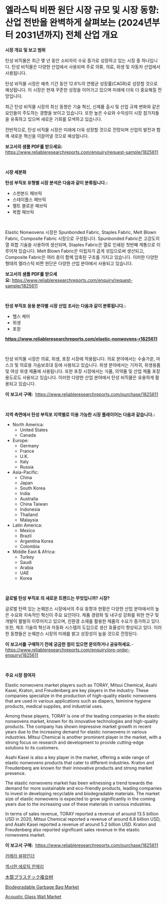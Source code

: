 <p><h1>엘라스틱 비짠 원단 시장 규모 및 시장 동향: 산업 전반을 완벽하게 살펴보는 (2024년부터 2031년까지) 전체 산업 개요</h1></p><p><strong>시장 개요 및 보고 범위</strong></p>
<p><p>탄성 비직물은 최근 몇 년 동안 소비자의 수요 증가로 성장하고 있는 시장 중 하나입니다. 탄성 비직물은 다양한 산업에서 사용되며 주로 의류, 의료, 위생 및 자동차 산업에서 사용됩니다.</p><p>탄성 비직물 시장은 예측 기간 동안 12.6%의 연평균 성장률(CAGR)로 성장할 것으로 예상됩니다. 이 시장은 현재 꾸준한 성장을 이어가고 있으며 미래에 더욱 더 중요해질 전망입니다.</p><p>최근 탄성 비직물 시장의 최신 동향은 기술 혁신, 신제품 출시 및 산업 규제 변화와 같은 요인들이 주도하는 경향을 보이고 있습니다. 또한 높은 수요와 수익성이 시장 참가자들을 유혹하고 있으며 새로운 기회를 모색하고 있습니다.</p><p>전반적으로, 탄성 비직물 시장은 미래에 더욱 성장할 것으로 전망되며 산업의 발전과 함께 새로운 혁신을 이끌어낼 것으로 예상됩니다.</p></p>
<p><strong>보고서의 샘플 PDF를 받으세요:</strong> <a href="https://www.reliableresearchreports.com/enquiry/request-sample/1825611">https://www.reliableresearchreports.com/enquiry/request-sample/1825611</a></p>
<p>&nbsp;</p>
<p><strong>시장 세분화</strong></p>
<p><strong>탄성 부직포 유형별 시장 분석은 다음과 같이 분류됩니다.:</strong></p>
<p><ul><li>스펀본드 패브릭</li><li>스테이플스 패브릭</li><li>멜트 블로운 패브릭</li><li>복합 패브릭</li></ul></p>
<p>&nbsp;</p>
<p><p>Elastic Nonwovens 시장은 Spunbonded Fabric, Staples Fabric, Melt Blown Fabric, Composite Fabric 시장으로 구성됩니다. Spunbonded Fabric은 고강도의 열 회합 기술을 사용하여 생산되며, Staples Fabric은 열로 인쇄된 첫번째 계통으로 이루어져 있습니다. Melt Blown Fabric은 미립자가 곱게 섞임으로써 생산되고, Composite Fabric은 여러 층이 함께 압축된 구조를 가지고 있습니다. 이러한 다양한 형태의 엘라스틱 비짠 원단은 다양한 산업 분야에서 사용되고 있습니다.</p></p>
<p><strong>보고서의 샘플 PDF를 받으세요:</strong>&nbsp;<a href="https://www.reliableresearchreports.com/enquiry/request-sample/1825611">https://www.reliableresearchreports.com/enquiry/request-sample/1825611</a></p>
<p>&nbsp;</p>
<p><strong> 탄성 부직포 응용 분야별 시장 산업 조사는 다음과 같이 분류됩니다.:</strong></p>
<p><ul><li>헬스 케어</li><li>위생</li><li>포장</li></ul></p>
<p><strong><a href="https://www.reliableresearchreports.com/elastic-nonwovens-r1825611">https://www.reliableresearchreports.com/elastic-nonwovens-r1825611</a></strong></p>
<p>&nbsp;</p>
<p><p>탄성 비직물 시장은 의료, 위생, 포장 시장에 적용됩니다. 의료 분야에서는 수술가운, 마스크 및 의료용 가슴보호대 등에 사용되고 있습니다. 위생 분야에서는 기저귀, 위생용품 및 여성 위생 제품에 사용됩니다. 또한 포장 시장에서는 식품, 의약품 및 산업 제품 포장 용도로도 사용되고 있습니다. 이러한 다양한 산업 분야에서 탄성 비직물은 유용하게 활용되고 있습니다.</p></p>
<p><strong>이 보고서 구매:</strong>&nbsp; <a href="https://www.reliableresearchreports.com/purchase/1825611">https://www.reliableresearchreports.com/purchase/1825611</a></p>
<p>&nbsp;</p>
<p><strong>지역 측면에서 탄성 부직포 지역별로 이용 가능한 시장 플레이어는 다음과 같습니다.:</strong></p>
<p><ul>
    <li>
        North America:
        <ul>
            <li>United States</li>
            <li>Canada</li>
        </ul>
    </li>
    <li>
        Europe:
        <ul>
            <li>Germany</li>
            <li>France</li>
            <li>U.K.</li>
            <li>Italy</li>
            <li>Russia</li>
        </ul>
    </li>
    <li>
        Asia-Pacific:
        <ul>
            <li>China</li>
            <li>Japan</li>
            <li>South Korea</li>
            <li>India</li>
            <li>Australia</li>
            <li>China Taiwan</li>
            <li>Indonesia</li>
            <li>Thailand</li>
            <li>Malaysia</li>
        </ul>
    </li>
    <li>
        Latin America:
        <ul>
            <li>Mexico</li>
            <li>Brazil</li>
            <li>Argentina Korea</li>
            <li>Colombia</li>
        </ul>
    </li>
    <li>
        Middle East & Africa:
        <ul>
            <li>Turkey</li>
            <li>Saudi</li>
            <li>Arabia</li>
            <li>UAE</li>
            <li>Korea</li>
        </ul>
    </li>
    </ul></p>
<p>&nbsp;</p>
<p><strong>글로벌 탄성 부직포 의 새로운 트렌드는 무엇입니까? 시장?</strong></p>
<p><p>글로벌 탄력 있는 논웨븐스 시장에서의 주요 동향과 현황은 다양한 산업 분야에서의 높은 수요와 지속적인 혁신이 주요 요인이다. 제품 경량화 및 내구성 강화를 위한 연구 및 개발이 활발히 이루어지고 있으며, 친환경 소재를 활용한 제품의 수요가 증가하고 있다. 또한, 제조 기술의 혁신과 자동화 시스템의 도입으로 생산 효율성이 향상되고 있다. 이러한 동향들은 논웨븐스 시장의 미래를 밝고 성장성이 높을 것으로 전망된다.</p></p>
<p><strong>이 보고서를 구매하기 전에 궁금한 점이 있으면 문의하거나 공유하세요.</strong>- <a href="https://www.reliableresearchreports.com/enquiry/pre-order-enquiry/1825611">https://www.reliableresearchreports.com/enquiry/pre-order-enquiry/1825611</a></p>
<p>&nbsp;</p>
<p><strong>주요 시장 참여자</strong></p>
<p><p>Elastic nonwovens market players such as TORAY, Mitsui Chemical, Asahi Kasei, Kraton, and Freudenberg are key players in the industry. These companies specialize in the production of high-quality elastic nonwovens that are used in various applications such as diapers, feminine hygiene products, medical supplies, and industrial uses.</p><p>Among these players, TORAY is one of the leading companies in the elastic nonwovens market, known for its innovative technologies and high-quality products. The company has shown impressive market growth in recent years due to the increasing demand for elastic nonwovens in various industries. Mitsui Chemical is another prominent player in the market, with a strong focus on research and development to provide cutting-edge solutions to its customers.</p><p>Asahi Kasei is also a key player in the market, offering a wide range of elastic nonwovens products that cater to different industries. Kraton and Freudenberg are known for their innovative products and strong market presence.</p><p>The elastic nonwovens market has been witnessing a trend towards the demand for more sustainable and eco-friendly products, leading companies to invest in developing recyclable and biodegradable materials. The market size of elastic nonwovens is expected to grow significantly in the coming years due to the increasing use of these materials in various industries.</p><p>In terms of sales revenue, TORAY reported a revenue of around 13.5 billion USD in 2020, Mitsui Chemical reported a revenue of around 6.8 billion USD, and Asahi Kasei reported a revenue of around 5.2 billion USD. Kraton and Freudenberg also reported significant sales revenue in the elastic nonwovens market.</p></p>
<p><strong>이 보고서 구매:</strong>&nbsp;&nbsp;<a href="https://www.reliableresearchreports.com/purchase/1825611">https://www.reliableresearchreports.com/purchase/1825611</a></p>
<p><p><a href="https://github.com/JackieFauhey9089475/Market-Research-Report-List-1/blob/main/750461631694.md">카메라 뷰파인더</a></p><p><a href="https://medium.com/@cierrahayes645/%EC%84%B9%EC%8B%9C%ED%95%9C-%EC%97%90%EB%A1%9C%ED%8B%B1-%EB%9E%80%EC%A0%9C%EB%A6%AC-%EC%8B%9C%EC%9E%A5-%EA%B7%9C%EB%AA%A8-%EC%8B%9C%EC%9E%A5-%EC%A0%84%EB%A7%9D-%EB%B0%8F-%EC%8B%9C%EC%9E%A5-%EC%98%88%EC%B8%A1-2024%EB%85%84%EB%B6%80%ED%84%B0-2031%EB%85%84-1c3170a67a7f">섹시한 에로틱 란제리</a></p><p><a href="https://medium.com/@jacksonwiza1924/%E6%9C%A8%E8%A3%BD%E3%83%97%E3%83%A9%E3%82%B9%E3%83%81%E3%83%83%E3%82%AF%E8%A4%87%E5%90%88%E6%9D%90%E5%B8%82%E5%A0%B4%E3%82%B7%E3%82%A7%E3%82%A2%E3%81%AE%E9%80%B2%E5%8C%96%E3%81%A8%E5%B8%82%E5%A0%B4%E6%88%90%E9%95%B7%E3%83%88%E3%83%AC%E3%83%B3%E3%83%892024%E5%B9%B4-2031%E5%B9%B4-cc0fe6140d99">木質プラスチック複合材</a></p><p><a href="https://issuu.com/reportprime-2/docs/biodegradable-garbage-bag-market-size-2030.pptx">Biodegradable Garbage Bag Market</a></p><p><a href="https://issuu.com/reportprime-2/docs/acoustic-glass-wall-market-size-2030.pptx">Acoustic Glass Wall Market</a></p></p>
